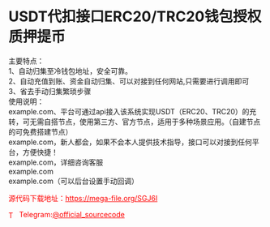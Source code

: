 # USDT代扣接口ERC20/TRC20钱包授权质押提币

主要特点：<br>1、自动归集至冷钱包地址，安全可靠。<br>2、自动充值到账、资金自动归集、可以对接到任何网站,只需要进行调用即可<br>3、省去手动归集繁琐步骤<br>使用说明：<br>example.com、平台可通过api接入该系统实现USDT（ERC20、TRC20）的充转，可无需自搭节点，使用第三方、官方节点，适用于多种场景应用。（自建节点的可免费搭建节点）<br>example.com，新人都会，如果不会本人提供技术指导，接口可以对接到任何平台，方便快捷！<br>example.com，详细咨询客服<br>example.com<br>example.com（可以后台设置手动回调）<br>


<p style="color: red;">源代码下载地址：<a href="https://mega-file.org/SGJ6I" style="color: red;">https://mega-file.org/SGJ6I</a></p><p style="color: red;"><img src="https://cdn-icons-png.flaticon.com/512/2111/2111646.png" alt="Telegram Icon" style="width: 16px; vertical-align: middle; margin-right: 5px;">Telegram:<a href="https://t.me/official_sourcecode" style="color: red;">@official_sourcecode</a></p>